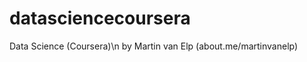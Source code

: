 datasciencecoursera
===================

Data Science (Coursera)\n
by Martin van Elp (about.me/martinvanelp)
